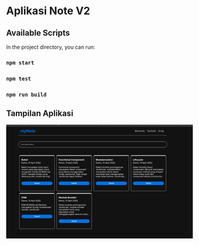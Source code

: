 # Aplikasi Note V2

## Available Scripts

In the project directory, you can run:

### `npm start`

<!-- Runs the app in the development mode.\
Open [http://localhost:3000](http://localhost:3000) to view it in your browser.

The page will reload when you make changes.\
You may also see any lint errors in the console. -->

### `npm test`

<!-- Launches the test runner in the interactive watch mode.\
See the section about [running tests](https://facebook.github.io/create-react-app/docs/running-tests) for more information. -->

### `npm run build`

<!-- Builds the app for production to the `build` folder.\
It correctly bundles React in production mode and optimizes the build for the best performance.

The build is minified and the filenames include the hashes.\
Your app is ready to be deployed!

See the section about [deployment](https://facebook.github.io/create-react-app/docs/deployment) for more information. -->



## Tampilan Aplikasi
![alt text](image.png)

